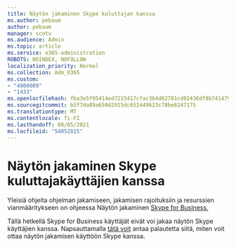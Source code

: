 ```yaml
---
title: Näytön jakaminen Skype kuluttajan kanssa
ms.author: pebaum
author: pebaum
manager: scotv
ms.audience: Admin
ms.topic: article
ms.service: o365-administration
ROBOTS: NOINDEX, NOFOLLOW
localization_priority: Normal
ms.collection: Adm_O365
ms.custom:
- "4000009"
- "1433"
ms.openlocfilehash: fba3e5f95414ed7215417cfac364d62781cd02436df8b741479d136a606df757
ms.sourcegitcommit: b5f7da89a650d2915dc652449623c78be6247175
ms.translationtype: MT
ms.contentlocale: fi-FI
ms.lasthandoff: 08/05/2021
ms.locfileid: "54052815"
---
```

# <a name="screen-sharing-with-skype-consumer-users"></a>Näytön jakaminen Skype kuluttajakäyttäjien kanssa

Yleisiä ohjeita ohjelman jakamiseen, jakamisen rajoituksiin ja resurssien vianmääritykseen on ohjeessa Näytön jakaminen [Skype for Business.](https://support.microsoft.com/office/share-and-present-content-from-skype-meetings-app-skype-for-business-web-app-234b0c06-a88d-4707-904c-4fd6c571fc01)  

Tällä hetkellä Skype for Business käyttäjät eivät voi jakaa näytön Skype käyttäjien kanssa. Napsauttamalla [tätä voit](https://www.skypefeedback.com/forums/299913-generally-available/suggestions/12335259-enable-screen-sharing-to-consumer-skype-users) antaa palautetta siitä, miten voit ottaa näytön jakamisen käyttöön Skype kanssa. 